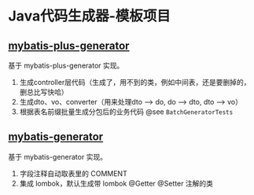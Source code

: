 # Java代码生成器-模板项目

## [mybatis-plus-generator](mybatis-plus-generator)

基于 mybatis-plus-generator 实现。

1. 生成controller层代码（生成了，用不到的类，例如中间表，还是要删掉的，删总比写快哈）
2. 生成dto、vo、converter（用来处理dto --> do, do --> dto, dto --> vo）
3. 根据表名前缀批量生成分包后的业务代码 @see `BatchGeneratorTests`


## [mybatis-generator](mybatis-generator)

基于 mybatis-generator 实现。

1. 字段注释自动取表里的 COMMENT
2. 集成 lombok，默认生成带 lombok @Getter @Setter 注解的类